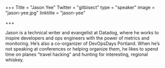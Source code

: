 +++
Title = "Jason Yee"
Twitter = "gitbisect"
type = "speaker"
image = "jason-yee.jpg"
linktitle = "jason-yee"

+++

Jason is a technical writer and evangelist at Datadog, where he works to inspire developers and ops engineers with the power of metrics and monitoring. He’s also a co-organizer of DevOpsDays Portland. When he’s not speaking at conferences or helping organize them, he likes to spend time on planes “travel hacking” and hunting for interesting, regional whiskey.
